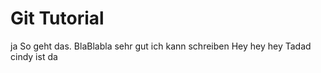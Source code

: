 # Git Tutorial
ja So geht das. BlaBlabla sehr gut ich kann schreiben
Hey hey hey
Tadad cindy ist da
